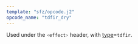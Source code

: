 ```yaml
---
template: "sfz/opcode.j2"
opcode_name: "tdfir_dry"
---
```

Used under the `‹effect›` header, with [type]=`tdfir`.


[type]: type.md#tdfir
